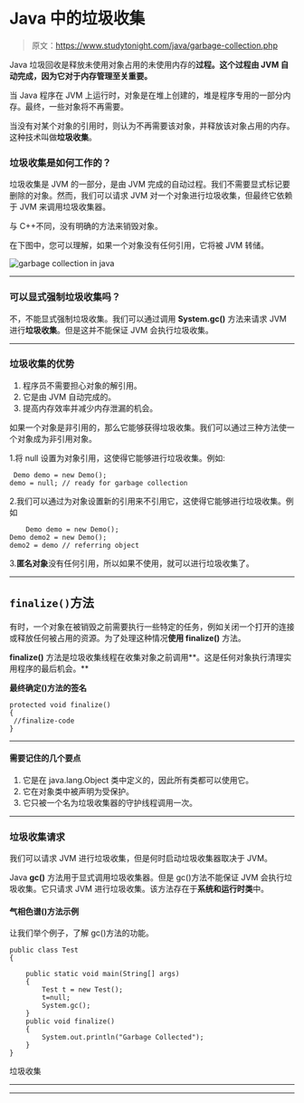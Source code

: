 # Java 中的垃圾收集

> 原文：<https://www.studytonight.com/java/garbage-collection.php>

Java 垃圾回收是释放未使用对象占用的未使用内存的**过程。这个过程由 JVM 自动完成，因为它对于内存管理至关重要。**

当 Java 程序在 JVM 上运行时，对象是在堆上创建的，堆是程序专用的一部分内存。最终，一些对象将不再需要。

当没有对某个对象的引用时，则认为不再需要该对象，并释放该对象占用的内存。这种技术叫做**垃圾收集**。

### 垃圾收集是如何工作的？

垃圾收集是 JVM 的一部分，是由 JVM 完成的自动过程。我们不需要显式标记要删除的对象。然而，我们可以请求 JVM 对一个对象进行垃圾收集，但最终它依赖于 JVM 来调用垃圾收集器。

与 C++不同，没有明确的方法来销毁对象。

在下图中，您可以理解，如果一个对象没有任何引用，它将被 JVM 转储。

![garbage collection in java](../Images/e394c54bef155c3d50410005c24de531.png)

* * *

### 可以显式强制垃圾收集吗？

不，不能显式强制垃圾收集。我们可以通过调用 **System.gc()** 方法来请求 JVM 进行**垃圾收集**。但是这并不能保证 JVM 会执行垃圾收集。

* * *

### 垃圾收集的优势

1.  程序员不需要担心对象的解引用。
2.  它是由 JVM 自动完成的。
3.  提高内存效率并减少内存泄漏的机会。

如果一个对象是非引用的，那么它能够获得垃圾收集。我们可以通过三种方法使一个对象成为非引用对象。

1.将 null 设置为对象引用，这使得它能够进行垃圾收集。例如:

```
 Demo demo = new Demo();
demo = null; // ready for garbage collection 
```

2.我们可以通过为对象设置新的引用来不引用它，这使得它能够进行垃圾收集。例如

```
    Demo demo = new Demo();
Demo demo2 = new Demo();
demo2 = demo // referring object 

```

3.**匿名对象**没有任何引用，所以如果不使用，就可以进行垃圾收集了。

* * *

## `finalize()`方法

有时，一个对象在被销毁之前需要执行一些特定的任务，例如关闭一个打开的连接或释放任何被占用的资源。为了处理这种情况**使用 finalize()** 方法。

**finalize()** 方法是垃圾收集线程在收集对象之前调用**。这是任何对象执行清理实用程序的最后机会。**

**最终确定()方法的签名**

```
protected void finalize()
{
 //finalize-code
}
```

* * *

#### 需要记住的几个要点

1.  它是在 java.lang.Object 类中定义的，因此所有类都可以使用它。
2.  它在对象类中被声明为受保护。
3.  它只被一个名为垃圾收集器的守护线程调用一次。

* * *

### 垃圾收集请求

我们可以请求 JVM 进行垃圾收集，但是何时启动垃圾收集器取决于 JVM。

Java **gc()** 方法用于显式调用垃圾收集器。但是 gc()方法不能保证 JVM 会执行垃圾收集。它只请求 JVM 进行垃圾收集。该方法存在于**系统和运行时类**中。

#### 气相色谱()方法示例

让我们举个例子，了解 gc()方法的功能。

```
public class Test
{

    public static void main(String[] args)
    {
        Test t = new Test();
        t=null;
        System.gc();
    }
    public void finalize()
    {
        System.out.println("Garbage Collected");
    }
}
```

垃圾收集

* * *

* * *